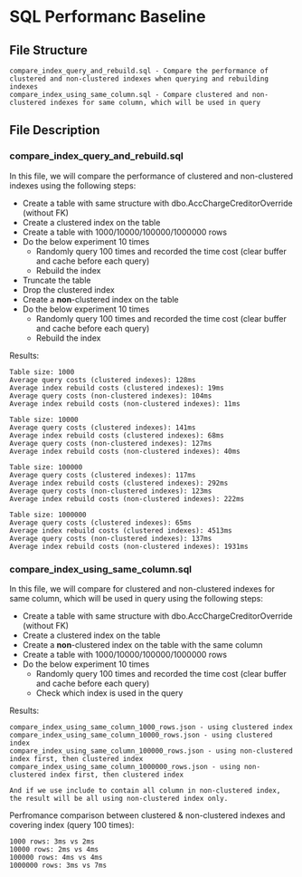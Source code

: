 # SQL Performanc Baseline

## File Structure
```
compare_index_query_and_rebuild.sql - Compare the performance of clustered and non-clustered indexes when querying and rebuilding indexes
compare_index_using_same_column.sql - Compare clustered and non-clustered indexes for same column, which will be used in query
```

## File Description

### compare_index_query_and_rebuild.sql

In this file, we will compare the performance of clustered and non-clustered indexes using the following steps:
- Create a table with same structure with dbo.AccChargeCreditorOverride (without FK)
- Create a clustered index on the table
- Create a table with 1000/10000/100000/1000000 rows
- Do the below experiment 10 times
  - Randomly query 100 times and recorded the time cost (clear buffer and cache before each query)
  - Rebuild the index 
- Truncate the table
- Drop the clustered index
- Create a **non**-clustered index on the table
- Do the below experiment 10 times
  - Randomly query 100 times and recorded the time cost (clear buffer and cache before each query)
  - Rebuild the index

Results:

```
Table size: 1000
Average query costs (clustered indexes): 128ms
Average index rebuild costs (clustered indexes): 19ms
Average query costs (non-clustered indexes): 104ms
Average index rebuild costs (non-clustered indexes): 11ms

Table size: 10000
Average query costs (clustered indexes): 141ms
Average index rebuild costs (clustered indexes): 68ms
Average query costs (non-clustered indexes): 127ms
Average index rebuild costs (non-clustered indexes): 40ms

Table size: 100000
Average query costs (clustered indexes): 117ms
Average index rebuild costs (clustered indexes): 292ms
Average query costs (non-clustered indexes): 123ms
Average index rebuild costs (non-clustered indexes): 222ms

Table size: 1000000
Average query costs (clustered indexes): 65ms
Average index rebuild costs (clustered indexes): 4513ms
Average query costs (non-clustered indexes): 137ms
Average index rebuild costs (non-clustered indexes): 1931ms
```

### compare_index_using_same_column.sql

In this file, we will compare for clustered and non-clustered indexes for same column, which will be used in query using the following steps:
- Create a table with same structure with dbo.AccChargeCreditorOverride (without FK)
- Create a clustered index on the table
- Create a **non**-clustered index on the table with the same column
- Create a table with 1000/10000/100000/1000000 rows
- Do the below experiment 10 times
  - Randomly query 100 times and recorded the time cost (clear buffer and cache before each query)
  - Check which index is used in the query

Results:

```
compare_index_using_same_column_1000_rows.json - using clustered index
compare_index_using_same_column_10000_rows.json - using clustered index
compare_index_using_same_column_100000_rows.json - using non-clustered index first, then clustered index 
compare_index_using_same_column_1000000_rows.json - using non-clustered index first, then clustered index

And if we use include to contain all column in non-clustered index, the result will be all using non-clustered index only.
```

Perfromance comparison between clustered & non-clustered indexes and covering index (query 100 times):

```
1000 rows: 3ms vs 2ms
10000 rows: 2ms vs 4ms
100000 rows: 4ms vs 4ms
1000000 rows: 3ms vs 7ms
```
